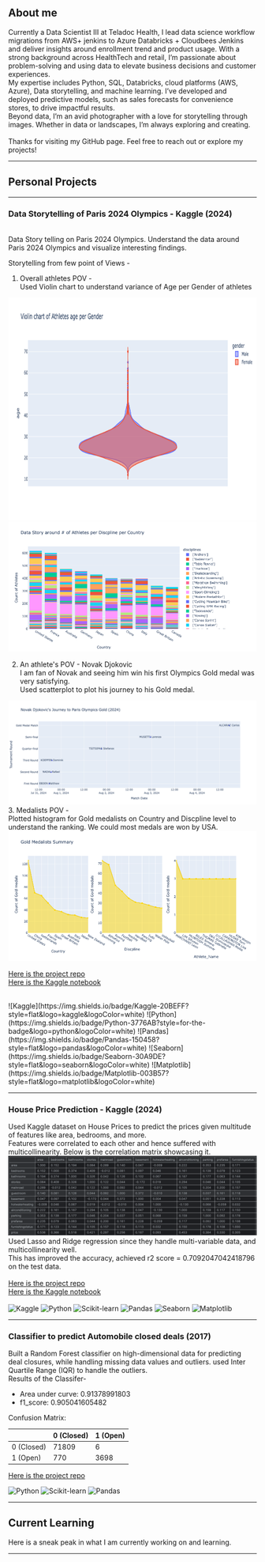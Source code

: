 ## About me

Currently a Data Scientist III at Teladoc Health, I lead data science workflow migrations from AWS+ jenkins to Azure Databricks + Cloudbees Jenkins and deliver insights around enrollment trend and product usage. With a strong background across HealthTech and retail, I’m passionate about problem-solving and using data to elevate business decisions and customer experiences.
<br>
My expertise includes Python, SQL, Databricks, cloud platforms (AWS, Azure), Data storytelling, and machine learning. I’ve developed and deployed predictive models, such as sales forecasts for convenience stores, to drive impactful results.
<br>
Beyond data, I’m an avid photographer with a love for storytelling through images. Whether in data or landscapes, I’m always exploring and creating.
<br><br>
Thanks for visiting my GitHub page. Feel free to reach out or explore my projects!

---

## Personal Projects
---

### Data Storytelling of Paris 2024 Olympics - Kaggle (2024)
<br>
Data Story telling on Paris 2024 Olympics. Understand the data around Paris 2024 Olympics and visualize interesting findings.

Storytelling from few point of Views - 

1. Overall athletes POV - <br>
Used Violin chart to understand variance of Age per Gender of athletes<br>
<img src="images/kaggle_paris_olympics_results/violin_chart_athletes_age_per_gender.png?raw=true" width="800" height="450" />
<br>
<img src="images/kaggle_paris_olympics_results/athletes_per_discipline_per_country.png?raw=true"/>

2. An athlete's POV - Novak Djokovic <br>
I am fan of Novak and seeing him win his first Olympics Gold medal was very satisfying. <br>
Used scatterplot to plot his journey to his Gold medal.<br>
<img src="images/kaggle_paris_olympics_results/novak_djokovic_journey.png?raw=true"/>
<br>
3. Medalists POV - <br>
Plotted histogram for Gold medalists on Country and Discpline level to understand the ranking. We could most medals are won by USA. <br>
<img src="images/kaggle_paris_olympics_results/gold_medalists_summary.png?raw=true"/>
<br>



[Here is the project repo](https://github.com/kartikpradyumna92/Kaggle_Paris2024_Olympics) <br>
[Here is the Kaggle notebook](https://www.kaggle.com/code/kartikpradyumna92/data-story-telling-on-paris-2024-olympics) <br>


<br>
![Kaggle](https://img.shields.io/badge/Kaggle-20BEFF?style=flat&logo=kaggle&logoColor=white)
![Python](https://img.shields.io/badge/Python-3776AB?style=for-the-badge&logo=python&logoColor=white)
![Pandas](https://img.shields.io/badge/Pandas-150458?style=flat&logo=pandas&logoColor=white)
![Seaborn](https://img.shields.io/badge/Seaborn-30A9DE?style=flat&logo=seaborn&logoColor=white)
![Matplotlib](https://img.shields.io/badge/Matplotlib-003B57?style=flat&logo=matplotlib&logoColor=white)


---
### House Price Prediction - Kaggle (2024)

Used Kaggle dataset on House Prices to predict the prices given multitude of features  like area, bedrooms, and more.<br>
Features were correlated to each other and hence suffered with multicollinearity. Below is the correlation matrix showcasing it.
<img src="images/house_price_corr_matrix.png?raw=true"/>
<br>
Used Lasso and Ridge regression since they handle multi-variable data, and multicollinearity well. <br>
This has improved the accuracy, achieved r2 score = 0.7092047042418796 on the test data. <br><br>
[Here is the project repo](https://github.com/kartikpradyumna92/Kaggle_House_Price_Predictions) <br>
[Here is the Kaggle notebook](https://www.kaggle.com/code/kartikpradyumna92/housing-price-prediction/notebook) <br>
<br>
![Kaggle](https://img.shields.io/badge/Kaggle-20BEFF?style=flat&logo=kaggle&logoColor=white)
![Python](https://img.shields.io/badge/Python-3776AB?style=for-the-badge&logo=python&logoColor=white)
![Scikit-learn](https://img.shields.io/badge/scikit--learn-F7931E?style=flat&logo=scikit-learn&logoColor=white)
![Pandas](https://img.shields.io/badge/Pandas-150458?style=flat&logo=pandas&logoColor=white)
![Seaborn](https://img.shields.io/badge/Seaborn-30A9DE?style=flat&logo=seaborn&logoColor=white)
![Matplotlib](https://img.shields.io/badge/Matplotlib-003B57?style=flat&logo=matplotlib&logoColor=white)


---
### Classifier to predict Automobile closed deals (2017)
Built a Random Forest classifier on high-dimensional data for predicting deal closures, while handling missing data values and outliers. used Inter Quartile Range (IQR) to handle the outliers.
<br>
Results of the Classifer- <br>
- Area under curve: 0.91378991803
- f1_score: 0.905041605482<br>

Confusion Matrix: 

|                | 0 (Closed) | 1 (Open) |
|----------------|---------------------|---------------------|
| 0 (Closed) |          71809         |          6         |
| 1 (Open) |          770         |          3698         |


[Here is the project repo](https://github.com/kartikpradyumna92/Data-Science--Analysis-of-automobiles-deals-captured)


![Python](https://img.shields.io/badge/Python-3776AB?style=for-the-badge&logo=python&logoColor=white)
![Scikit-learn](https://img.shields.io/badge/scikit--learn-F7931E?style=flat&logo=scikit-learn&logoColor=white)
![Pandas](https://img.shields.io/badge/Pandas-150458?style=flat&logo=pandas&logoColor=white)

---

## Current Learning

Here is a sneak peak in what I am currently working on and learning.

---





